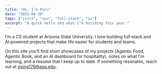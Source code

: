 ```yaml
---
title: "Hi, I’m Puru"
date: "2025-08-10"
tags: ["intro", "asu", "full-stack", "ai"]
excerpt: "A quick hello and what I’m building this year."
---
```


I’m a CS student at Arizona State University. I love building full‑stack and AI‑powered projects that make life easier for students and teams.

On this site you’ll find short showcases of my projects (Agentic Food, Agentic Book, and an AI dashboard for hospitality), notes on what I’m learning, and a resume that I keep up to date. If something resonates, reach out at [psing176@asu.edu](mailto:psing176@asu.edu).




